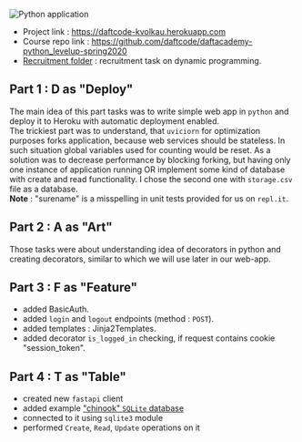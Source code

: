 ![Python application](https://github.com/kirylvolkau/Python-Level-Up/workflows/Python%20application/badge.svg)
- Project link : https://daftcode-kvolkau.herokuapp.com
- Course repo link : https://github.com/daftcode/daftacademy-python_levelup-spring2020
- [Recruitment folder](/0_recruitment) : recruitment task on dynamic programming.

## Part 1 : D as "Deploy"
The main idea of this part tasks was to write simple web app in `python` and deploy it to Heroku with automatic deployment enabled. <br>
The trickiest part was to understand, that `uviciorn` for optimization purposes forks application, because web services should be stateless. In such situation global variables used for counting would be reset. As a solution was to decrease performance by blocking forking, but having only one instance of application running OR implement some kind of database with create and read functionality. I chose the second one with `storage.csv` file as a database.<br>
**Note** : "surename" is a misspelling in unit tests provided for us on `repl.it`.
## Part 2 : A as "Art"
Those tasks were about understanding idea of decorators in python and creating decorators, similar to which we will use later in our web-app. 
<br>
## Part 3 : F as "Feature"
- added BasicAuth.
- added `login` and `logout` endpoints (method : `POST`).
- added templates : Jinja2Templates.
- added decorator `is_logged_in` checking, if request contains cookie "session_token".
## Part 4 : T as "Table"
- created new `fastapi` client
- added example ["chinook" `SQLite` database](http://www.sqlitetutorial.net/wp-content/uploads/2018/03/chinook.zip)
- connected to it using `sqlite3` module
- performed `Create`, `Read`, `Update` operations on it  
